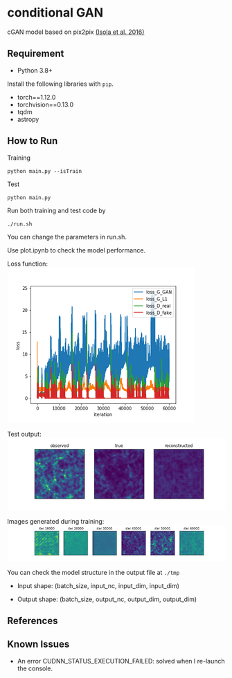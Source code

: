# conditional GAN

cGAN model based on pix2pix [(Isola et al. 2016)](https://github.com/eriklindernoren/PyTorch-GAN)

## Requirement

- Python 3.8+

Install the following libraries with `pip`.
- torch==1.12.0
- torchvision==0.13.0
- tqdm
- astropy

## How to Run

Training
```
python main.py --isTrain 
```

Test
```
python main.py
```

Run both training and test code by 
```
./run.sh
```
You can change the parameters in run.sh.


Use plot.ipynb to check the model performance. 

Loss function:  
![loss](https://github.com/knmoriwaki/IM2IM/blob/image/loss.png) 

Test output:  
![test](/image/test_image.png) 

Images generated during training:  
![iter](/image/training_iter.png)

You can check the model structure in the output file at `./tmp`


- Input shape: (batch_size, input_nc, input_dim, input_dim)

- Output shape: (batch_size, output_nc, output_dim, output_dim)


## References


## Known Issues

- An error CUDNN_STATUS_EXECUTION_FAILED:
solved when I re-launch the console.


